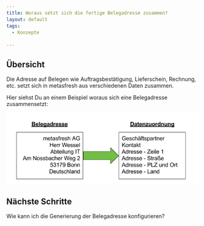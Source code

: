 ```yaml
---
title: Woraus setzt sich die fertige Belegadresse zusammen?
layout: default
tags:
  - Konzepte

---
```

## Übersicht

Die Adresse auf Belegen wie Auftragsbestätigung, Lieferschein, Rechnung, etc. setzt sich in metasfresh aus verschiedenen Daten zusammen.

Hier siehst Du an einem Beispiel woraus sich eine Belegadresse zusammensetzt:

![img](../images/de_belegadresse_versus_daten.png)

## Nächste Schritte

Wie kann ich die Generierung der Belegadresse konfigurieren?



